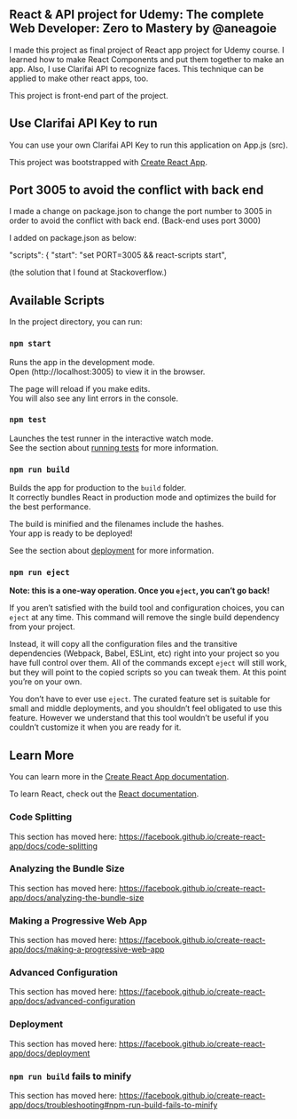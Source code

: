 ## React & API project for Udemy: The complete Web Developer: Zero to Mastery by @aneagoie

I made this project as final project of React app project for Udemy course.
I learned how to make React Components and put them together to make an app.
Also, I use Clarifai API to recognize faces. This technique can be applied to make other react apps, too.

This project is front-end part of the project.

## Use Clarifai API Key to run

You can use your own Clarifai API Key to run this application on App.js (src).

This project was bootstrapped with [Create React App](https://github.com/facebook/create-react-app).

## Port 3005 to avoid the conflict with back end

I made a change on package.json to change the port number to 3005 in order to avoid the conflict with back end. (Back-end uses port 3000)

I added on package.json as below:

"scripts": {
    "start": "set PORT=3005 && react-scripts start",
    
(the solution that I found at Stackoverflow.)

## Available Scripts

In the project directory, you can run:

### `npm start`

Runs the app in the development mode.<br>
Open (http://localhost:3005) to view it in the browser.

The page will reload if you make edits.<br>
You will also see any lint errors in the console.

### `npm test`

Launches the test runner in the interactive watch mode.<br>
See the section about [running tests](https://facebook.github.io/create-react-app/docs/running-tests) for more information.

### `npm run build`

Builds the app for production to the `build` folder.<br>
It correctly bundles React in production mode and optimizes the build for the best performance.

The build is minified and the filenames include the hashes.<br>
Your app is ready to be deployed!

See the section about [deployment](https://facebook.github.io/create-react-app/docs/deployment) for more information.

### `npm run eject`

**Note: this is a one-way operation. Once you `eject`, you can’t go back!**

If you aren’t satisfied with the build tool and configuration choices, you can `eject` at any time. This command will remove the single build dependency from your project.

Instead, it will copy all the configuration files and the transitive dependencies (Webpack, Babel, ESLint, etc) right into your project so you have full control over them. All of the commands except `eject` will still work, but they will point to the copied scripts so you can tweak them. At this point you’re on your own.

You don’t have to ever use `eject`. The curated feature set is suitable for small and middle deployments, and you shouldn’t feel obligated to use this feature. However we understand that this tool wouldn’t be useful if you couldn’t customize it when you are ready for it.

## Learn More

You can learn more in the [Create React App documentation](https://facebook.github.io/create-react-app/docs/getting-started).

To learn React, check out the [React documentation](https://reactjs.org/).

### Code Splitting

This section has moved here: https://facebook.github.io/create-react-app/docs/code-splitting

### Analyzing the Bundle Size

This section has moved here: https://facebook.github.io/create-react-app/docs/analyzing-the-bundle-size

### Making a Progressive Web App

This section has moved here: https://facebook.github.io/create-react-app/docs/making-a-progressive-web-app

### Advanced Configuration

This section has moved here: https://facebook.github.io/create-react-app/docs/advanced-configuration

### Deployment

This section has moved here: https://facebook.github.io/create-react-app/docs/deployment

### `npm run build` fails to minify

This section has moved here: https://facebook.github.io/create-react-app/docs/troubleshooting#npm-run-build-fails-to-minify

